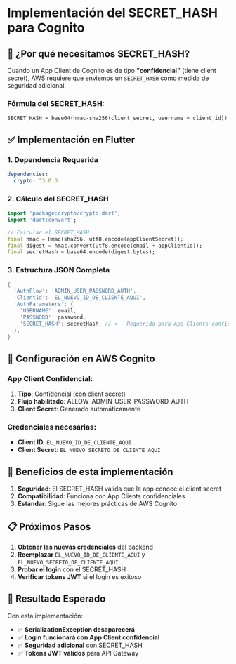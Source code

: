 # Implementación del SECRET_HASH para Cognito

## 🔐 **¿Por qué necesitamos SECRET_HASH?**

Cuando un App Client de Cognito es de tipo **"confidencial"** (tiene client secret), AWS requiere que enviemos un `SECRET_HASH` como medida de seguridad adicional.

### **Fórmula del SECRET_HASH:**
```
SECRET_HASH = base64(hmac-sha256(client_secret, username + client_id))
```

## ✅ **Implementación en Flutter**

### **1. Dependencia Requerida**
```yaml
dependencies:
  crypto: ^3.0.3
```

### **2. Cálculo del SECRET_HASH**
```dart
import 'package:crypto/crypto.dart';
import 'dart:convert';

// Calcular el SECRET_HASH
final hmac = Hmac(sha256, utf8.encode(appClientSecret));
final digest = hmac.convert(utf8.encode(email + appClientId));
final secretHash = base64.encode(digest.bytes);
```

### **3. Estructura JSON Completa**
```dart
{
  'AuthFlow': 'ADMIN_USER_PASSWORD_AUTH',
  'ClientId': 'EL_NUEVO_ID_DE_CLIENTE_AQUI',
  'AuthParameters': {
    'USERNAME': email,
    'PASSWORD': password,
    'SECRET_HASH': secretHash, // <-- Requerido para App Clients confidenciales
  },
}
```

## 🔧 **Configuración en AWS Cognito**

### **App Client Confidencial:**
1. **Tipo**: Confidencial (con client secret)
2. **Flujo habilitado**: ALLOW_ADMIN_USER_PASSWORD_AUTH
3. **Client Secret**: Generado automáticamente

### **Credenciales necesarias:**
- **Client ID**: `EL_NUEVO_ID_DE_CLIENTE_AQUI`
- **Client Secret**: `EL_NUEVO_SECRETO_DE_CLIENTE_AQUI`

## 🚀 **Beneficios de esta implementación**

1. **Seguridad**: El SECRET_HASH valida que la app conoce el client secret
2. **Compatibilidad**: Funciona con App Clients confidenciales
3. **Estándar**: Sigue las mejores prácticas de AWS Cognito

## 📋 **Próximos Pasos**

1. **Obtener las nuevas credenciales** del backend
2. **Reemplazar** `EL_NUEVO_ID_DE_CLIENTE_AQUI` y `EL_NUEVO_SECRETO_DE_CLIENTE_AQUI`
3. **Probar el login** con el SECRET_HASH
4. **Verificar tokens JWT** si el login es exitoso

## 🎯 **Resultado Esperado**

Con esta implementación:
- ✅ **SerializationException desaparecerá**
- ✅ **Login funcionará con App Client confidencial**
- ✅ **Seguridad adicional** con SECRET_HASH
- ✅ **Tokens JWT válidos** para API Gateway 